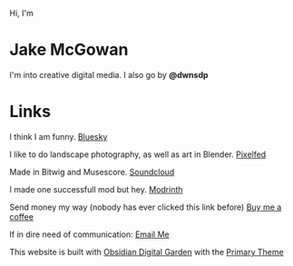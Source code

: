 Hi, I'm
# Jake McGowan
I'm into creative digital media. I also go by **@dwnsdp**
# Links
I think I am funny.
[Bluesky](https://bsky.app/profile/dwnsdp.bsky.social)

I like to do landscape photography, as well as art in Blender.
[Pixelfed](https://portfolio.pixelfed.social/dwnsdp)

Made in Bitwig and Musescore.
[Soundcloud](https://soundcloud.com/jake-mcgowan-music)

I made one successfull mod but hey.
[Modrinth](https://modrinth.com/user/dwnsdp)

Send money my way (nobody has ever clicked this link before)
[Buy me a coffee](http://buymeacoffee.com/dwnsdp)

If in dire need of communication:
[Email Me](mailto:jwimcgowan@gmail.com)

This website is built with [Obsidian Digital Garden](https://dg-docs.ole.dev/) with the [Primary Theme](https://github.com/primary-theme/obsidian)

